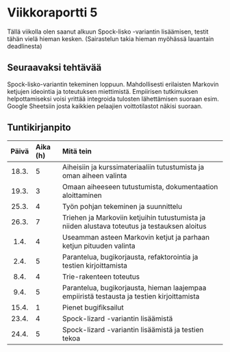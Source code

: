 # Viikkoraportti 5

Tällä viikolla olen saanut alkuun Spock-lisko -variantin lisäämisen, testit tähän vielä hieman kesken. (Sairastelun takia hieman myöhässä lauantain deadlinesta)

## Seuraavaksi tehtävää

Spock-lisko-variantin tekeminen loppuun. Mahdollisesti erilaisten Markovin ketjujen ideointia ja toteutuksen miettimistä. Empiirisen tutkimuksen helpottamiseksi voisi yrittää integroida tulosten lähettämisen suoraan esim. Google Sheetsiin josta kaikkien pelaajien voittotilastot näkisi suoraan.

## Tuntikirjanpito

|Päivä| Aika (h) | Mitä tein |
| :----:|:-----| :-----|
|18.3.| 5 | Aiheisiin ja kurssimateriaaliin tutustumista ja oman aiheen valinta|
|19.3.| 3 | Omaan aiheeseen tutustumista, dokumentaation aloittaminen|
|25.3.| 4 | Työn pohjan tekeminen ja suunnittelu|
|26.3.| 7 | Triehen ja Markoviin ketjuihin tutustumista ja niiden alustava toteutus ja testauksen aloitus|
|1.4.| 4 | Useamman asteen Markovin ketjut ja parhaan ketjun pituuden valinta|
|2.4.| 5 | Parantelua, bugikorjausta, refaktorointia ja testien kirjoittamista|
|8.4.| 4 | Trie-rakenteen toteutus|
|9.4.| 5 | Parantelua, bugikorjausta, hieman laajempaa empiiristä testausta ja testien kirjoittamista|
|15.4.| 1 | Pienet bugifiksailut|
|23.4.| 4 | Spock-lizard -variantin lisäämistä|
|24.4.| 5 | Spock-lizard -variantin lisäämistä ja testien tekoa|
